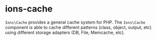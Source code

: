 # ions-cache

`Ions\Cache` provides a general cache system for PHP. The `Ions\Cache` component
is able to cache different patterns (class, object, output, etc) using different
storage adapters (DB, File, Memcache, etc).
